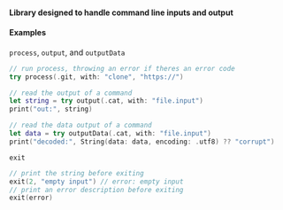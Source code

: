 
#### Library designed to handle command line inputs and output
#### Examples
`process`, `output`, and `outputData`
```swift
// run process, throwing an error if theres an error code
try process(.git, with: "clone", "https://")

// read the output of a command
let string = try output(.cat, with: "file.input")
print("out:", string)

// read the data output of a command
let data = try outputData(.cat, with: "file.input")
print("decoded:", String(data: data, encoding: .utf8) ?? "corrupt")
```
`exit`
```swift
// print the string before exiting
exit(2, "empty input") // error: empty input
// print an error description before exiting
exit(error)
```
